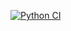 [![Python CI](https://github.com/Tonnnya/coffeeShopSimulator/actions/workflows/blank.yml/badge.svg)](https://github.com/Tonnnya/coffeeShopSimulator/actions/workflows/blank.yml)

